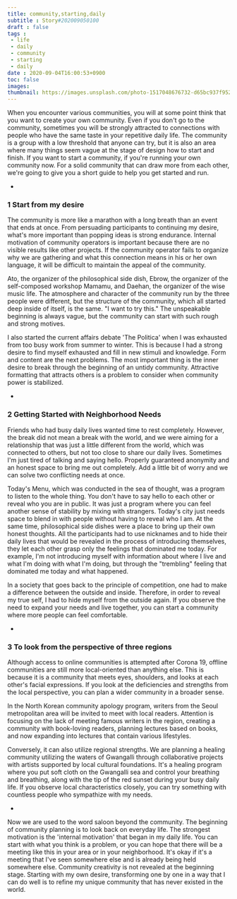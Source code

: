 ```yaml
---
title: community,starting,daily
subtitle : Story#202009050100
draft : false
tags :
 - life
 - daily
 - community
 - starting
 - daily
date : 2020-09-04T16:00:53+0900
toc: false
images: 
thumbnail: https://images.unsplash.com/photo-1517048676732-d65bc937f952?ixlib=rb-1.2.1&q=80&fm=jpg&crop=entropy&cs=tinysrgb&w=1080&fit=max&ixid=eyJhcHBfaWQiOjE1NTU0OX0
---
```


When you encounter various communities, you will at some point think that you want to create your own community. Even if you don't go to the community, sometimes you will be strongly attracted to connections with people who have the same taste in your repetitive daily life. The community is a group with a low threshold that anyone can try, but it is also an area where many things seem vague at the stage of design how to start and finish. If you want to start a community, if you're running your own community now. For a solid community that can draw more from each other, we're going to give you a short guide to help you get started and run.  

*  

### 1 Start from my desire  

The community is more like a marathon with a long breath than an event that ends at once. From persuading participants to continuing my desire, what's more important than popping ideas is strong endurance. Internal motivation of community operators is important because there are no visible results like other projects. If the community operator fails to organize why we are gathering and what this connection means in his or her own language, it will be difficult to maintain the appeal of the community.  

Ato, the organizer of the philosophical side dish, Ebrow, the organizer of the self-composed workshop Mamamu, and Daehan, the organizer of the wise music life. The atmosphere and character of the community run by the three people were different, but the structure of the community, which all started deep inside of itself, is the same. "I want to try this." The unspeakable beginning is always vague, but the community can start with such rough and strong motives.  

I also started the current affairs debate 'The Politica' when I was exhausted from too busy work from summer to winter. This is because I had a strong desire to find myself exhausted and fill in new stimuli and knowledge. Form and content are the next problems. The most important thing is the inner desire to break through the beginning of an untidy community. Attractive formatting that attracts others is a problem to consider when community power is stabilized.  

*  

### 2 Getting Started with Neighborhood Needs  

Friends who had busy daily lives wanted time to rest completely. However, the break did not mean a break with the world, and we were aiming for a relationship that was just a little different from the world, which was connected to others, but not too close to share our daily lives. Sometimes I'm just tired of talking and saying hello. Properly guaranteed anonymity and an honest space to bring me out completely. Add a little bit of worry and we can solve two conflicting needs at once.  

Today's Menu, which was conducted in the sea of thought, was a program to listen to the whole thing. You don't have to say hello to each other or reveal who you are in public. It was just a program where you can feel another sense of stability by mixing with strangers. Today's city just needs space to blend in with people without having to reveal who I am. At the same time, philosophical side dishes were a place to bring up their own honest thoughts. All the participants had to use nicknames and to hide their daily lives that would be revealed in the process of introducing themselves, they let each other grasp only the feelings that dominated me today. For example, I'm not introducing myself with information about where I live and what I'm doing with what I'm doing, but through the "trembling" feeling that dominated me today and what happened.  

In a society that goes back to the principle of competition, one had to make a difference between the outside and inside. Therefore, in order to reveal my true self, I had to hide myself from the outside again. If you observe the need to expand your needs and live together, you can start a community where more people can feel comfortable.  

*  

### 3 To look from the perspective of three regions  

Although access to online communities is attempted after Corona 19, offline communities are still more local-oriented than anything else. This is because it is a community that meets eyes, shoulders, and looks at each other's facial expressions. If you look at the deficiencies and strengths from the local perspective, you can plan a wider community in a broader sense.  

In the North Korean community apology program, writers from the Seoul metropolitan area will be invited to meet with local readers. Attention is focusing on the lack of meeting famous writers in the region, creating a community with book-loving readers, planning lectures based on books, and now expanding into lectures that contain various lifestyles.  

Conversely, it can also utilize regional strengths. We are planning a healing community utilizing the waters of Gwangalli through collaborative projects with artists supported by local cultural foundations. It's a healing program where you put soft cloth on the Gwangalli sea and control your breathing and breathing, along with the tip of the red sunset during your busy daily life. If you observe local characteristics closely, you can try something with countless people who sympathize with my needs.  

*  

Now we are used to the word saloon beyond the community. The beginning of community planning is to look back on everyday life. The strongest motivation is the 'internal motivation' that began in my daily life. You can start with what you think is a problem, or you can hope that there will be a meeting like this in your area or in your neighborhood. It's okay if it's a meeting that I've seen somewhere else and is already being held somewhere else. Community creativity is not revealed at the beginning stage. Starting with my own desire, transforming one by one in a way that I can do well is to refine my unique community that has never existed in the world.  

